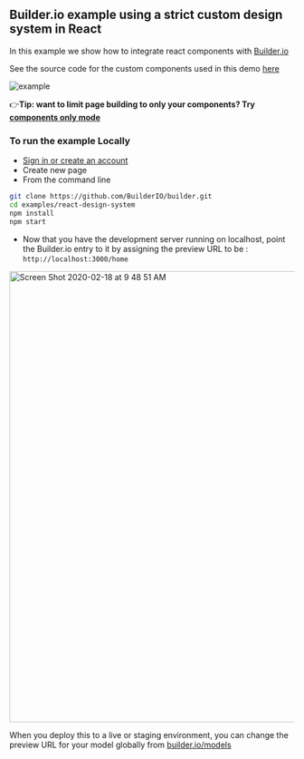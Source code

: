 ## Builder.io example using a strict custom design system in React

In this example we show how to integrate react components with [Builder.io](https://builder.io)

See the source code for the custom components used in this demo [here](src/components)

<img src="https://imgur.com/PJW3b4S.gif" alt="example" />

👉**Tip: want to limit page building to only your components? Try [components only mode](https://builder.io/c/docs/guides/components-only-mode)**

### To run the example Locally

- [Sign in or create an account](https://builder.io)
- Create new page
- From the command line

```bash
git clone https://github.com/BuilderIO/builder.git
cd examples/react-design-system
npm install
npm start
```

- Now that you have the development server running on localhost, point the Builder.io entry to it by assigning the preview URL to be : `http://localhost:3000/home`

<img width="796" alt="Screen Shot 2020-02-18 at 9 48 51 AM" src="https://user-images.githubusercontent.com/5093430/74763082-f5457100-5233-11ea-870b-a1b17c7f99fe.png">

When you deploy this to a live or staging environment, you can change the preview URL for your model globally from [builder.io/models](https://buidlder.io/models)
